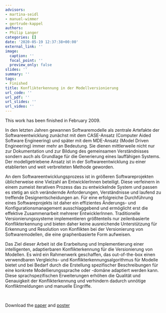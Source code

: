 ```yaml
---
advisors:
- martina-seidl
- manuel-wimmer
- gertrude-kappel
authors:
- Philip Langer
categories: []
date: '2020-05-19 12:37:38+00:00'
external_link: ''
image:
  caption: ''
  focal_point: ''
  preview_only: false
slides: ''
summary: ''
tags:
- Finished
title: Konflikterkennung in der Modellversionierung
url_code: ''
url_pdf: ''
url_slides: ''
url_video: ''
---
```


This work has been finished in February 2009.

In den letzten Jahren gewannen Softwaremodelle als zentrale Artefakte der Softwareentwicklung zunächst mit dem CASE-Ansatz (Computer Aided Software Engineering) und später mit dem MDE-Ansatz (Model Driven Engineering) immer mehr an Bedeutung. Sie dienen mittlerweile nicht nur zur Dokumentation und zur Bildung des gemeinsamen Verständnisses sondern auch als Grundlage für die Generierung eines lauffähigen Systems. Der modellgetriebene Ansatz ist in der Softwareentwicklung zu einer etablierten und weit verbreiteten Methode geworden.

An dem Softwareentwicklungsprozess ist in größeren Softwareprojekten üblicherweise eine Vielzahl an EntwicklerInnen beteiligt. Diese verfeinern in einem zumeist iterativen Prozess das zu entwickelnde System und passen es stetig an sich verändernde Anforderungen, Verständnisse und laufend zu treffende Designentscheidungen an. Für eine erfolgreiche Durchführung eines Softwareprojekts ist daher ein effizientes Änderungs- und Konfigurationsmanagement ausschlaggebend und ermöglicht erst die effektive Zusammenarbeit mehrerer EntwicklerInnen. Traditionelle Versionierungssysteme implementieren größtenteils nur zeilenbasierte Konflikterkennung und bieten daher keine ausreichende Unterstützung für Erkennung und Resolution von Konflikten bei der Versionierung von Softwaremodellen, die eine graphenbasierte Form aufweisen.

Das Ziel dieser Arbeit ist die Erarbeitung und Implementierung einer intelligenten, adaptierbaren Konflikterkennung für die Versionierung von Modellen. Es wird ein Rahmenwerk geschaffen, das out-of-the-box einen verwendbaren Vergleichs- und Konflikterkennungsalgorithmus für Modelle bietet und bei Bedarf durch die Erstellung spezifischer Beschreibungen für eine konkrete Modellierungssprache oder -domäne adaptiert werden kann. Diese sprachspezifischen Erweiterungen erhöhen die Qualität und Genauigkeit der Konflikterkennung und verhindern dadurch unnötige Konfliktmeldungen und manuelle Eingriffe.

&nbsp;

 Download the [paper](https://www.big.tuwien.ac.at/app/uploads/2016/10/Langer_paper.pdf) and [poster](https://www.big.tuwien.ac.at/app/uploads/2016/10/Langer_poster.pdf)
